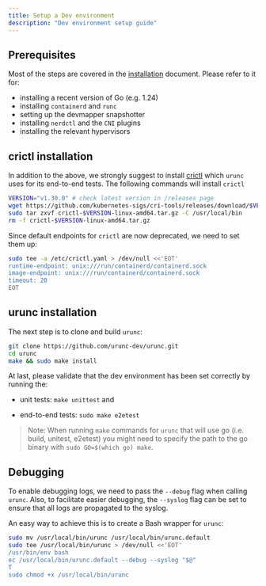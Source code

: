 ```yaml
---
title: Setup a Dev environment
description: "Dev environment setup guide"
---
```


## Prerequisites

Most of the steps are covered in the [installation](../../installation) document.
Please refer to it for:

- installing a recent version of Go (e.g. 1.24)
- installing `containerd` and `runc`
- setting up the devmapper snapshotter
- installing `nerdctl` and the `CNI` plugins
- installing the relevant hypervisors

## crictl installation

In addition to the above, we strongly suggest to install
[crictl](https://github.com/kubernetes-sigs/cri-tools/tree/master) which `urunc`
uses for its end-to-end tests. The following commands will install `crictl`

```bash
VERSION="v1.30.0" # check latest version in /releases page
wget https://github.com/kubernetes-sigs/cri-tools/releases/download/$VERSION/crictl-$VERSION-linux-amd64.tar.gz
sudo tar zxvf crictl-$VERSION-linux-amd64.tar.gz -C /usr/local/bin
rm -f crictl-$VERSION-linux-amd64.tar.gz
```

Since default endpoints for `crictl` are now deprecated, we need to set them up:

```bash
sudo tee -a /etc/crictl.yaml > /dev/null <<'EOT'
runtime-endpoint: unix:///run/containerd/containerd.sock
image-endpoint: unix:///run/containerd/containerd.sock
timeout: 20
EOT
```

## urunc installation

The next step is to clone and build `urunc`:

```bash
git clone https://github.com/urunc-dev/urunc.git
cd urunc
make && sudo make install
```

At last, please  validate that the dev environment has been set correctly
by running the:

- unit tests: `make unittest` and

- end-to-end tests: `sudo make e2etest`

> Note: When running `make` commands for `urunc` that will use go (i.e. build,
> unitest, e2etest) you might need to specify the path to the go binary
with `sudo GO=$(which go) make`.

## Debugging

To enable debugging logs, we need to pass the `--debug` flag when calling `urunc`. Also, to facilitate easier
debugging, the `--syslog` flag can be set to ensure that all logs are propagated to the syslog.

An easy way to achieve this is to create a Bash wrapper for `urunc`:

```bash
sudo mv /usr/local/bin/urunc /usr/local/bin/urunc.default
sudo tee /usr/local/bin/urunc > /dev/null <<'EOT'
/usr/bin/env bash
ec /usr/local/bin/urunc.default --debug --syslog "$@"
T
sudo chmod +x /usr/local/bin/urunc
```
